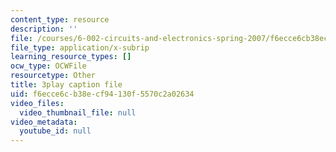 ```yaml
---
content_type: resource
description: ''
file: /courses/6-002-circuits-and-electronics-spring-2007/f6ecce6cb38ecf94130f5570c2a02634_Nijya-QJ45Y.srt
file_type: application/x-subrip
learning_resource_types: []
ocw_type: OCWFile
resourcetype: Other
title: 3play caption file
uid: f6ecce6c-b38e-cf94-130f-5570c2a02634
video_files:
  video_thumbnail_file: null
video_metadata:
  youtube_id: null
---
```

